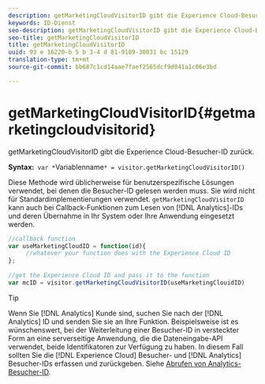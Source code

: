 ```yaml
---
description: getMarketingCloudVisitorID gibt die Experience Cloud-Besucher-ID zurück.
keywords: ID-Dienst
seo-description: getMarketingCloudVisitorID gibt die Experience Cloud-Besucher-ID zurück.
seo-title: getMarketingCloudVisitorID
title: getMarketingCloudVisitorID
uuid: 93 e 16220-b 5 b 3-4 d 81-9189-30031 bc 15129
translation-type: tm+mt
source-git-commit: bb687c1cd14aae7faef2565dcf9d041a1c06e3bd

---
```



# getMarketingCloudVisitorID{#getmarketingcloudvisitorid}

getMarketingCloudVisitorID gibt die Experience Cloud-Besucher-ID zurück.

**Syntax:**` var *`Variablenname`* = visitor.getMarketingCloudVisitorID()`

Diese Methode wird üblicherweise für benutzerspezifische Lösungen verwendet, bei denen die Besucher-ID gelesen werden muss. Sie wird nicht für Standardimplementierungen verwendet. `getMarketingCloudVisitorID` kann auch bei Callback-Funktionen zum Lesen von [!DNL Analytics]-IDs und deren Übernahme in Ihr System oder Ihre Anwendung eingesetzt werden.

```js
//callback function 
var useMarketingCloudID = function(id){ 
     //whatever your function does with the Experience Cloud ID 
}; 
 
//get the Experience Cloud ID and pass it to the function 
var mcID = visitor.getMarketingCloudVisitorID(useMarketingClouidID)
```

>[!TIP]
>
>Wenn Sie [!DNL Analytics] Kunde sind, suchen Sie nach der [!DNL Analytics] ID und senden Sie sie an Ihre Funktion. Beispielsweise ist es wünschenswert, bei der Weiterleitung einer Besucher-ID in versteckter Form an eine serverseitige Anwendung, die die Dateneingabe-API verwendet, beide Identifikatoren zur Verfügung zu haben. In diesem Fall sollten Sie die [!DNL Experience Cloud] Besucher- und [!DNL Analytics] Besucher-IDs erfassen und zurückgeben. Siehe [Abrufen von Analytics-Besucher-ID](../../mcvid-library/mcvid-get-set/mcvid-getanalyticsvisitorid.md).

